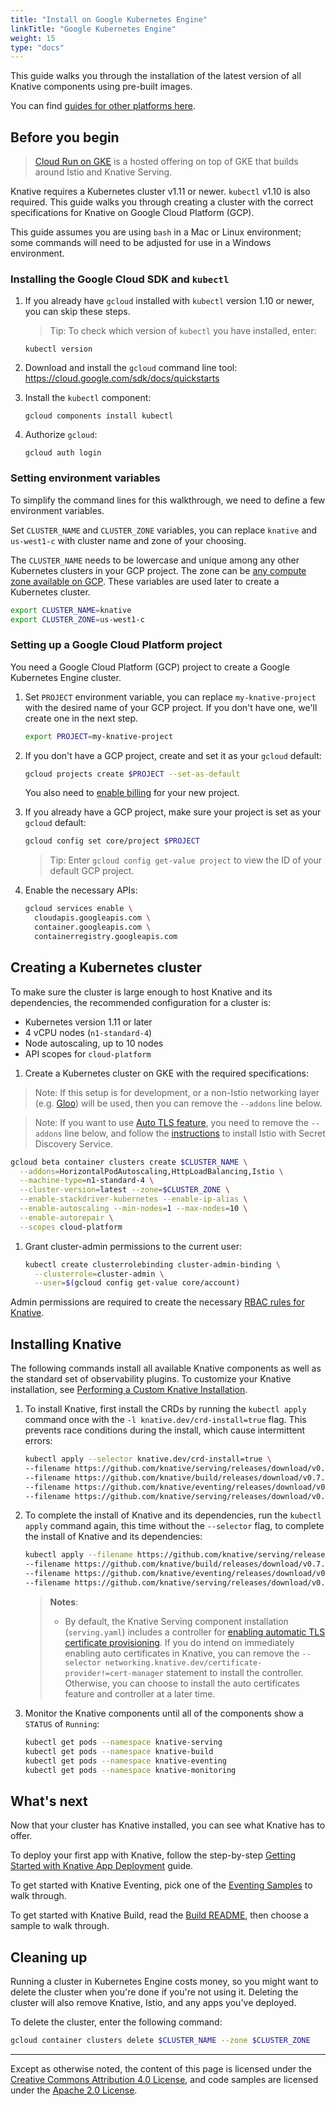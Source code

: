 ```yaml
---
title: "Install on Google Kubernetes Engine"
linkTitle: "Google Kubernetes Engine"
weight: 15
type: "docs"
---
```


This guide walks you through the installation of the latest version of all
Knative components using pre-built images.

You can find [guides for other platforms here](./README.md).

## Before you begin

> [Cloud Run on GKE](https://cloud.google.com/run/docs/gke/setup) is a hosted
> offering on top of GKE that builds around Istio and Knative Serving.

Knative requires a Kubernetes cluster v1.11 or newer. `kubectl` v1.10 is also
required. This guide walks you through creating a cluster with the correct
specifications for Knative on Google Cloud Platform (GCP).

This guide assumes you are using `bash` in a Mac or Linux environment; some
commands will need to be adjusted for use in a Windows environment.

### Installing the Google Cloud SDK and `kubectl`

1. If you already have `gcloud` installed with `kubectl` version 1.10 or newer,
   you can skip these steps.

   > Tip: To check which version of `kubectl` you have installed, enter:

   ```
   kubectl version
   ```

1. Download and install the `gcloud` command line tool:
   https://cloud.google.com/sdk/docs/quickstarts

1. Install the `kubectl` component:
   ```
   gcloud components install kubectl
   ```
1. Authorize `gcloud`:
   ```
   gcloud auth login
   ```

### Setting environment variables

To simplify the command lines for this walkthrough, we need to define a few
environment variables.

Set `CLUSTER_NAME` and `CLUSTER_ZONE` variables, you can replace `knative` and
`us-west1-c` with cluster name and zone of your choosing.

The `CLUSTER_NAME` needs to be lowercase and unique among any other Kubernetes
clusters in your GCP project. The zone can be
[any compute zone available on GCP](https://cloud.google.com/compute/docs/regions-zones/#available).
These variables are used later to create a Kubernetes cluster.

```bash
export CLUSTER_NAME=knative
export CLUSTER_ZONE=us-west1-c
```

### Setting up a Google Cloud Platform project

You need a Google Cloud Platform (GCP) project to create a Google Kubernetes
Engine cluster.

1. Set `PROJECT` environment variable, you can replace `my-knative-project` with
   the desired name of your GCP project. If you don't have one, we'll create one
   in the next step.

   ```bash
   export PROJECT=my-knative-project
   ```

1. If you don't have a GCP project, create and set it as your `gcloud` default:

   ```bash
   gcloud projects create $PROJECT --set-as-default
   ```

   You also need to
   [enable billing](https://cloud.google.com/billing/docs/how-to/manage-billing-account)
   for your new project.

1. If you already have a GCP project, make sure your project is set as your
   `gcloud` default:

   ```bash
   gcloud config set core/project $PROJECT
   ```

   > Tip: Enter `gcloud config get-value project` to view the ID of your default
   > GCP project.

1. Enable the necessary APIs:

   ```bash
   gcloud services enable \
     cloudapis.googleapis.com \
     container.googleapis.com \
     containerregistry.googleapis.com
   ```

## Creating a Kubernetes cluster

To make sure the cluster is large enough to host Knative and its dependencies,
the recommended configuration for a cluster is:

- Kubernetes version 1.11 or later
- 4 vCPU nodes (`n1-standard-4`)
- Node autoscaling, up to 10 nodes
- API scopes for `cloud-platform`

1. Create a Kubernetes cluster on GKE with the required specifications:

> Note: If this setup is for development, or a non-Istio networking layer (e.g.
> [Gloo](./Knative-with-Gloo.md)) will be used, then you can remove the
> `--addons` line below.

> Note: If you want to use [Auto TLS feature](../serving/using-auto-tls.md), you
> need to remove the `--addons` line below, and follow the
> [instructions](../installing-istio.md) to install Istio with Secret Discovery
> Service.

```bash
gcloud beta container clusters create $CLUSTER_NAME \
  --addons=HorizontalPodAutoscaling,HttpLoadBalancing,Istio \
  --machine-type=n1-standard-4 \
  --cluster-version=latest --zone=$CLUSTER_ZONE \
  --enable-stackdriver-kubernetes --enable-ip-alias \
  --enable-autoscaling --min-nodes=1 --max-nodes=10 \
  --enable-autorepair \
  --scopes cloud-platform
```

1. Grant cluster-admin permissions to the current user:

   ```bash
   kubectl create clusterrolebinding cluster-admin-binding \
     --clusterrole=cluster-admin \
     --user=$(gcloud config get-value core/account)
   ```

Admin permissions are required to create the necessary
[RBAC rules for Knative](https://istio.io/docs/concepts/security/rbac/).

## Installing Knative

The following commands install all available Knative components as well as the
standard set of observability plugins. To customize your Knative installation,
see [Performing a Custom Knative Installation](./Knative-custom-install.md).

1. To install Knative, first install the CRDs by running the `kubectl apply`
   command once with the `-l knative.dev/crd-install=true` flag. This prevents
   race conditions during the install, which cause intermittent errors:

   ```bash
   kubectl apply --selector knative.dev/crd-install=true \
   --filename https://github.com/knative/serving/releases/download/v0.7.0/serving.yaml \
   --filename https://github.com/knative/build/releases/download/v0.7.0/build.yaml \
   --filename https://github.com/knative/eventing/releases/download/v0.7.0/release.yaml \
   --filename https://github.com/knative/serving/releases/download/v0.7.0/monitoring.yaml
   ```

1. To complete the install of Knative and its dependencies, run the
   `kubectl apply` command again, this time without the `--selector` flag, to
   complete the install of Knative and its dependencies:

   ```bash
   kubectl apply --filename https://github.com/knative/serving/releases/download/v0.7.0/serving.yaml --selector networking.knative.dev/certificate-provider!=cert-manager \
   --filename https://github.com/knative/build/releases/download/v0.7.0/build.yaml \
   --filename https://github.com/knative/eventing/releases/download/v0.7.0/release.yaml \
   --filename https://github.com/knative/serving/releases/download/v0.7.0/monitoring.yaml
   ```

   > **Notes**:
   >
   > - By default, the Knative Serving component installation (`serving.yaml`)
   >   includes a controller for
   >   [enabling automatic TLS certificate provisioning](../serving/using-auto-tls.md).
   >   If you do intend on immediately enabling auto certificates in Knative,
   >   you can remove the
   >   `--selector networking.knative.dev/certificate-provider!=cert-manager`
   >   statement to install the controller. Otherwise, you can choose to install
   >   the auto certificates feature and controller at a later time.

1. Monitor the Knative components until all of the components show a `STATUS` of
   `Running`:

   ```bash
   kubectl get pods --namespace knative-serving
   kubectl get pods --namespace knative-build
   kubectl get pods --namespace knative-eventing
   kubectl get pods --namespace knative-monitoring
   ```

## What's next

Now that your cluster has Knative installed, you can see what Knative has to
offer.

To deploy your first app with Knative, follow the step-by-step
[Getting Started with Knative App Deployment](./getting-started-knative-app.md)
guide.

To get started with Knative Eventing, pick one of the
[Eventing Samples](../eventing/samples/) to walk through.

To get started with Knative Build, read the [Build README](../build/README.md),
then choose a sample to walk through.

## Cleaning up

Running a cluster in Kubernetes Engine costs money, so you might want to delete
the cluster when you're done if you're not using it. Deleting the cluster will
also remove Knative, Istio, and any apps you've deployed.

To delete the cluster, enter the following command:

```bash
gcloud container clusters delete $CLUSTER_NAME --zone $CLUSTER_ZONE
```

---

Except as otherwise noted, the content of this page is licensed under the
[Creative Commons Attribution 4.0 License](https://creativecommons.org/licenses/by/4.0/),
and code samples are licensed under the
[Apache 2.0 License](https://www.apache.org/licenses/LICENSE-2.0).
